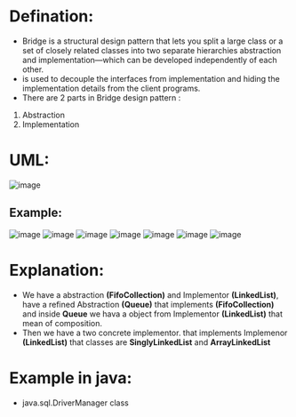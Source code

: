 # Defination:
- Bridge is a structural design pattern that lets you split a large class or a set of closely related classes into two separate hierarchies abstraction and implementation—which can be developed independently of each other.
- is used to decouple the interfaces from implementation and hiding the implementation details from the client programs.
- There are 2 parts in Bridge design pattern : 
1. Abstraction
2. Implementation

# UML:
![image](https://github.com/NourhanSaeed707/Design-pattern/assets/64387352/78057544-3989-4175-bf2e-dcc899bb8933)
## Example:
![image](https://github.com/NourhanSaeed707/Design-pattern/assets/64387352/c07745dc-ff47-43bb-a704-f83a9fff5d17)
![image](https://github.com/NourhanSaeed707/Design-pattern/assets/64387352/f6e55358-dd9c-4261-aa2a-0cf005bb9077)
![image](https://github.com/NourhanSaeed707/Design-pattern/assets/64387352/63971d7f-877c-45a3-a640-f50f19b7dd1d)
![image](https://github.com/NourhanSaeed707/Design-pattern/assets/64387352/9713f7f0-a5d4-4f37-80df-8252f9bf243d)
![image](https://github.com/NourhanSaeed707/Design-pattern/assets/64387352/be39ac67-a56a-458e-8d75-022cf9b586c6)
![image](https://github.com/NourhanSaeed707/Design-pattern/assets/64387352/02ad9cac-7ff9-458b-a3ed-0eda4e1a77fb)
![image](https://github.com/NourhanSaeed707/Design-pattern/assets/64387352/9dd233ea-b4b9-4f45-b9ed-19724a722064)

# Explanation:
- We have a abstraction **(FifoCollection)** and Implementor **(LinkedList)**,  have a refined Abstraction **(Queue)** that implements **(FifoCollection)** and inside **Queue** we hava a object from Implementor **(LinkedList)** that mean of composition.
- Then we have a two concrete implementor. that implements Implemenor **(LinkedList)** that classes are **SinglyLinkedList** and **ArrayLinkedList**

# Example in java:
- java.sql.DriverManager class
